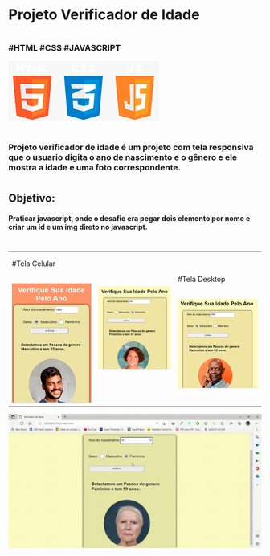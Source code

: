# Projeto Verificador de Idade
#

<div>
<h3>#HTML  #CSS   #JAVASCRIPT </h3>
<img src="image/logo.png">
</div>
<br>

### Projeto verificador de idade é um projeto com tela responsiva que o usuario digita o ano de nascimento e o gênero e ele mostra a idade e  uma foto correspondente.
#
#
## Objetivo:
#### Praticar javascript, onde o desafio era pegar dois elemento por nome e criar um id e um img direto no javascript.
#
#
<div>
    <table>
    <tr>
        <td>
            <p>#Tela Celular</p><br>
                <img style="width:200px" src="image/fotocelular.png" >
        </td>
        <td>
            <img style="width:200px" src="image/foto-m.png">
        </td>
        <td>
            <p>#Tela Desktop</p><br>
            <img style="width:200px" src="image/foto-redme-h.png" >
        </td>
    </tr>
    </table>
</div>
<div>
    <img src="image/video.gif">
</div>